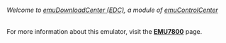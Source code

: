 ###### Welcome to [emuDownloadCenter (EDC)](https://github.com/PhoenixInteractiveNL/emuDownloadCenter/wiki/), a module of [emuControlCenter](https://github.com/PhoenixInteractiveNL/emuControlCenter/wiki/)

For more information about this emulator, visit the [**EMU7800**](https://github.com/PhoenixInteractiveNL/emuDownloadCenter/wiki/Emulator-emu7800#menu) page.
